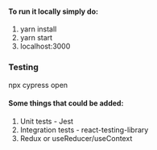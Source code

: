 #### To run it locally simply do:
1. yarn install
2. yarn start
3. localhost:3000


### Testing
npx cypress open


#### Some things that could be added:
1. Unit tests - Jest
2. Integration tests - react-testing-library
3. Redux or useReducer/useContext
